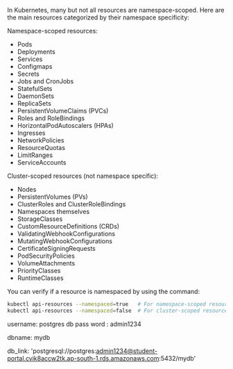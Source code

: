In Kubernetes, many but not all resources are namespace-scoped. Here are the main resources categorized by their namespace specificity:

Namespace-scoped resources:
* Pods
* Deployments
* Services
* Configmaps
* Secrets
* Jobs and CronJobs
* StatefulSets
* DaemonSets
* ReplicaSets
* PersistentVolumeClaims (PVCs)
* Roles and RoleBindings
* HorizontalPodAutoscalers (HPAs)
* Ingresses
* NetworkPolicies
* ResourceQuotas
* LimitRanges
* ServiceAccounts

Cluster-scoped resources (not namespace specific):
* Nodes
* PersistentVolumes (PVs)
* ClusterRoles and ClusterRoleBindings
* Namespaces themselves
* StorageClasses
* CustomResourceDefinitions (CRDs)
* ValidatingWebhookConfigurations
* MutatingWebhookConfigurations
* CertificateSigningRequests
* PodSecurityPolicies
* VolumeAttachments
* PriorityClasses
* RuntimeClasses

You can verify if a resource is namespaced by using the command:
```bash
kubectl api-resources --namespaced=true   # For namespace-scoped resources
kubectl api-resources --namespaced=false  # For cluster-scoped resources
```



username: postgres
db pass word : admin1234

dbname: mydb

db_link:    'postgresql://postgres:admin1234@student-portal.cvik8accw2tk.ap-south-1.rds.amazonaws.com:5432/mydb'
